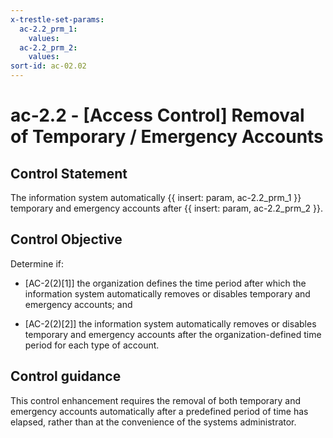 ```yaml
---
x-trestle-set-params:
  ac-2.2_prm_1:
    values:
  ac-2.2_prm_2:
    values:
sort-id: ac-02.02
---
```


# ac-2.2 - \[Access Control\] Removal of Temporary / Emergency Accounts

## Control Statement

The information system automatically {{ insert: param, ac-2.2_prm_1 }} temporary and emergency accounts after {{ insert: param, ac-2.2_prm_2 }}.

## Control Objective

Determine if:

- \[AC-2(2)[1]\] the organization defines the time period after which the information system automatically removes or disables temporary and emergency accounts; and

- \[AC-2(2)[2]\] the information system automatically removes or disables temporary and emergency accounts after the organization-defined time period for each type of account.

## Control guidance

This control enhancement requires the removal of both temporary and emergency accounts automatically after a predefined period of time has elapsed, rather than at the convenience of the systems administrator.

